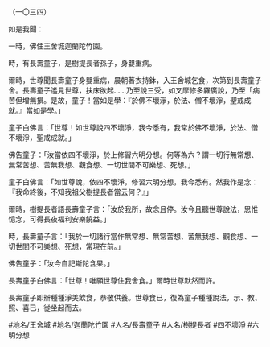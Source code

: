 （一〇三四）

如是我聞：

一時，佛住王舍城迦蘭陀竹園。

時，有長壽童子，是樹提長者孫子，身嬰重病。

爾時，世尊聞長壽童子身嬰重病，晨朝著衣持鉢，入王舍城乞食，次第到長壽童子舍。長壽童子遙見世尊，扶床欲起……乃至說三受，如叉摩修多羅廣說，乃至「病苦但增無損。是故，童子！當如是學：『於佛不壞淨，於法、僧不壞淨，聖戒成就。』當如是學。」

童子白佛言：「世尊！如世尊說四不壞淨，我今悉有，我常於佛不壞淨，於法、僧不壞淨，聖戒成就。」

佛告童子：「汝當依四不壞淨，於上修習六明分想。何等為六？謂一切行無常想、無常苦想、苦無我想、觀食想、一切世間不可樂想、死想。」

童子白佛言：「如世尊說，依四不壞淨，修習六明分想，我今悉有。然我作是念：『我命終後，不知我祖父樹提長者當云何？』」

爾時，樹提長者語長壽童子言：「汝於我所，故念且停。汝今且聽世尊說法，思惟憶念，可得長夜福利安樂饒益。」

時，長壽童子言：「我於一切諸行當作無常想、無常苦想、苦無我想、觀食想、一切世間不可樂想、死想，常現在前。」

佛告童子：「汝今自記斯陀含果。」

長壽童子白佛言：「世尊！唯願世尊住我舍食。」爾時世尊默然而許。

長壽童子即辦種種淨美飲食，恭敬供養。世尊食已，復為童子種種說法，示、教、照、喜已，從坐起而去。

#地名/王舍城
#地名/迦蘭陀竹園
#人名/長壽童子
#人名/樹提長者
#四不壞淨
#六明分想
